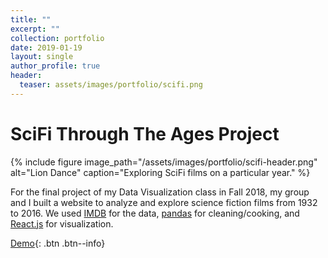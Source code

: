 ```yaml
---
title: ""
excerpt: ""
collection: portfolio
date: 2019-01-19
layout: single
author_profile: true
header:
  teaser: assets/images/portfolio/scifi.png
---
```


# SciFi Through The Ages Project

{% include figure image_path="/assets/images/portfolio/scifi-header.png" alt="Lion Dance" caption="Exploring SciFi films on a particular year." %}

For the final project of my Data Visualization class in Fall 2018, my group and I built a website to analyze and explore science fiction films from 1932 to 2016. We used [IMDB](https://www.imdb.com/) for the data, [pandas](https://pandas.pydata.org/) for cleaning/cooking, and [React.js](https://reactjs.org/) for visualization.

[Demo](https://scifithroughtheages.com){: .btn .btn--info}
